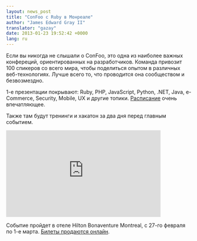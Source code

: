 ```yaml
---
layout: news_post
title: "ConFoo с Ruby в Монреале"
author: "James Edward Gray II"
translator: "gazay"
date: 2013-01-23 19:52:42 +0000
lang: ru
---
```


Если вы никогда не слышали о ConFoo, это одна из наиболее важных
конфереций, ориентированных на разработчиков. Команда привозит 100
спикеров со всего мира, чтобы поделиться опытом в различных
веб-технологиях. Лучше всего то, что проводится она сообществом и
безвозмездно.

1-е презентации покрывают: Ruby, PHP, JavaScript, Python, .NET, Java,
e-Commerce, Security, Mobile, UX и другие топики. [Расписание][1] очень
впечатляющее.

Также там будут тренинги и хакатон за два дня перед главным событием.

<iframe width="420" height="236" src="http://www.youtube.com/embed/86VcHcaurRQ" frameborder="0" allowfullscreen=""></iframe>

Событие пройдет в отеле Hilton Bonaventure Montreal, с 27-го февраля по
1-е марта. [Билеты продаются онлайн][2].



[1]: http://confoo.ca/en/2013/schedule
[2]: http://confoo.ca/en/register
